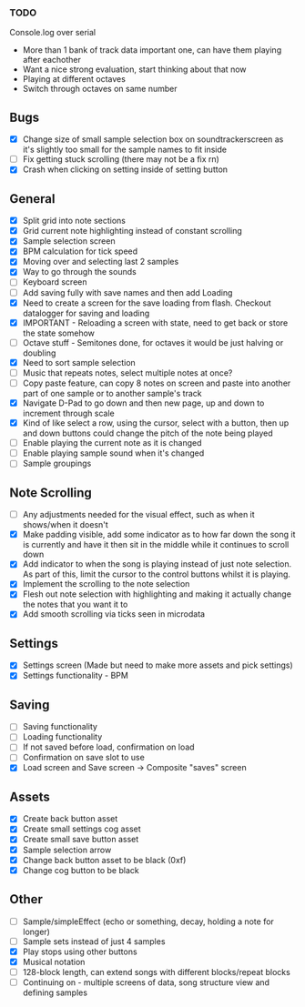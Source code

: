 ### TODO

Console.log over serial

-   More than 1 bank of track data important one, can have them playing after eachother
-   Want a nice strong evaluation, start thinking about that now
-   Playing at different octaves
-   Switch through octaves on same number

## Bugs

-   [x] Change size of small sample selection box on soundtrackerscreen as it's slightly too small for the sample names to fit inside
-   [ ] Fix getting stuck scrolling (there may not be a fix rn)
-   [x] Crash when clicking on setting inside of setting button

## General

-   [x] Split grid into note sections
-   [x] Grid current note highlighting instead of constant scrolling
-   [x] Sample selection screen
-   [x] BPM calculation for tick speed
-   [x] Moving over and selecting last 2 samples
-   [x] Way to go through the sounds
-   [ ] Keyboard screen
-   [ ] Add saving fully with save names and then add Loading
-   [x] Need to create a screen for the save loading from flash. Checkout datalogger for saving and loading
-   [x] IMPORTANT - Reloading a screen with state, need to get back or store the state somehow
-   [ ] Octave stuff - Semitones done, for octaves it would be just halving or doubling
-   [x] Need to sort sample selection
-   [ ] Music that repeats notes, select multiple notes at once?
-   [ ] Copy paste feature, can copy 8 notes on screen and paste into another part of one sample or to another sample's track
-   [x] Navigate D-Pad to go down and then new page, up and down to increment through scale
-   [x] Kind of like select a row, using the cursor, select with a button, then up and down buttons could change the pitch of the note being played
-   [ ] Enable playing the current note as it is changed
-   [ ] Enable playing sample sound when it's changed
-   [ ] Sample groupings

## Note Scrolling

-   [ ] Any adjustments needed for the visual effect, such as when it shows/when it doesn't
-   [x] Make padding visible, add some indicator as to how far down the song it is currently and have it then sit in the middle while it continues to scroll down
-   [x] Add indicator to when the song is playing instead of just note selection. As part of this, limit the cursor to the control buttons whilst it is playing.
-   [x] Implement the scrolling to the note selection
-   [x] Flesh out note selection with highlighting and making it actually change the notes that you want it to
-   [x] Add smooth scrolling via ticks seen in microdata

## Settings

-   [x] Settings screen (Made but need to make more assets and pick settings)
-   [x] Settings functionality - BPM

## Saving

-   [ ] Saving functionality
-   [ ] Loading functionality
-   [ ] If not saved before load, confirmation on load
-   [ ] Confirmation on save slot to use
-   [x] Load screen and Save screen -> Composite "saves" screen

## Assets

-   [x] Create back button asset
-   [x] Create small settings cog asset
-   [x] Create small save button asset
-   [x] Sample selection arrow
-   [x] Change back button asset to be black (0xf)
-   [x] Change cog button to be black

## Other

-   [ ] Sample/simpleEffect (echo or something, decay, holding a note for longer)
-   [ ] Sample sets instead of just 4 samples
-   [x] Play stops using other buttons
-   [x] Musical notation
-   [ ] 128-block length, can extend songs with different blocks/repeat blocks
-   [ ] Continuing on - multiple screens of data, song structure view and defining samples
